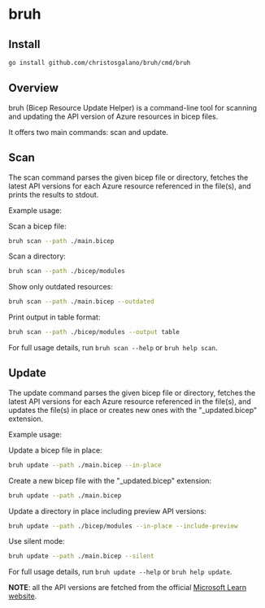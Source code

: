 # bruh

## Install

```bash
go install github.com/christosgalano/bruh/cmd/bruh
```

## Overview

bruh (Bicep Resource Update Helper) is a command-line tool for scanning and updating the API version of Azure resources in bicep files.

It offers two main commands: scan and update.

## Scan

The scan command parses the given bicep file or directory, fetches the latest API versions for each Azure resource referenced in the file(s),
and prints the results to stdout.

Example usage:

Scan a bicep file:

```bash
bruh scan --path ./main.bicep
```

Scan a directory:

```bash
bruh scan --path ./bicep/modules
```

Show only outdated resources:

```bash
bruh scan --path ./main.bicep --outdated
```

Print output in table format:

```bash
bruh scan --path ./bicep/modules --output table
```

For full usage details, run `bruh scan --help` or `bruh help scan`.

## Update

The update command parses the given bicep file or directory, fetches the latest API versions for each Azure resource referenced in the file(s),
and updates the file(s) in place or creates new ones with the "_updated.bicep" extension.

Example usage:

Update a bicep file in place:

```bash
bruh update --path ./main.bicep --in-place
```

Create a new bicep file with the "_updated.bicep" extension:

```bash
bruh update --path ./main.bicep
```

Update a directory in place including preview API versions:

```bash
bruh update --path ./bicep/modules --in-place --include-preview
```

Use silent mode:

```bash
bruh update --path ./main.bicep --silent
```

For full usage details, run `bruh update --help` or `bruh help update`.

**NOTE**: all the API versions are fetched from the official [Microsoft Learn website](https://learn.microsoft.com/en-us/azure/templates/).

